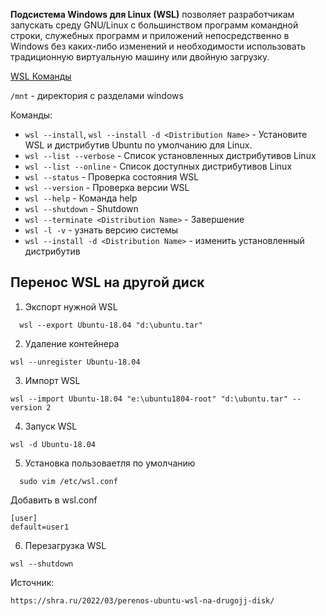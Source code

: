 **Подсистема Windows для Linux (WSL)** позволяет разработчикам запускать среду GNU/Linux с большинством программ командной строки, служебных программ и приложений непосредственно в Windows без каких-либо изменений и необходимости использовать традиционную виртуальную машину или двойную загрузку.

[WSL Команды](https://learn.microsoft.com/ru-ru/windows/wsl/basic-commands)

`/mnt` - директория с разделами windows

Команды:
- `wsl --install`, `wsl --install -d <Distribution Name>` - Установите WSL и дистрибутив Ubuntu по умолчанию для Linux.
- `wsl --list --verbose` - Список установленных дистрибутивов Linux
- `wsl --list --online` - Список доступных дистрибутивов Linux
- `wsl --status` - Проверка состояния WSL
- `wsl --version` - Проверка версии WSL
- `wsl --help` - Команда help
- `wsl --shutdown` - Shutdown
- `wsl --terminate <Distribution Name>` - Завершение
- `wsl -l -v` - узнать версию системы
- `wsl --install -d <Distribution Name>` - изменить установленный дистрибутив

## Перенос WSL на другой диск 

1) Экспорт нужной WSL
```
  wsl --export Ubuntu-18.04 "d:\ubuntu.tar"
```
2) Удаление контейнера
```
wsl --unregister Ubuntu-18.04
```
3) Импорт WSL
```
wsl --import Ubuntu-18.04 "e:\ubuntu1804-root" "d:\ubuntu.tar" --version 2
```
4) Запуск WSL
```
wsl -d Ubuntu-18.04
```
5) Установка пользоваетля по умолчанию
```
  sudo vim /etc/wsl.conf
```
Добавить в wsl.conf
```
[user]
default=user1
```
6) Перезагрузка WSL
```
wsl --shutdown
```

Источник:
```
https://shra.ru/2022/03/perenos-ubuntu-wsl-na-drugojj-disk/
```
